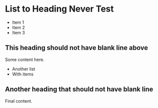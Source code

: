 # List to Heading Never Test

- Item 1
- Item 2
- Item 3

## This heading should not have blank line above

Some content here.

- Another list
- With items

## Another heading that should not have blank line

Final content.

